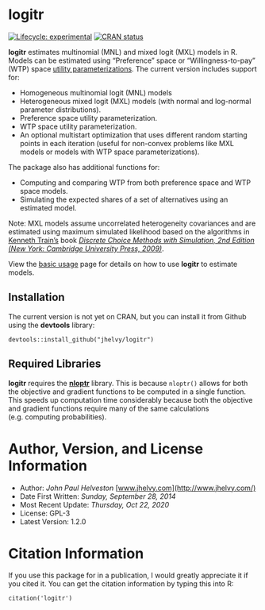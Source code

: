 
# logitr

<!-- badges: start -->

[![Lifecycle:
experimental](https://img.shields.io/badge/lifecycle-experimental-orange.svg)](https://www.tidyverse.org/lifecycle/#experimental)
[![CRAN
status](https://www.r-pkg.org/badges/version/logitr)](https://CRAN.R-project.org/package=logitr)

<!-- badges: end -->

**logitr** estimates multinomial (MNL) and mixed logit (MXL) models in
R. Models can be estimated using “Preference” space or
“Willingness-to-pay” (WTP) space [utility
parameterizations](https://jhelvy.github.io/logitr/articles/utility_models.html).
The current version includes support for:

  - Homogeneous multinomial logit (MNL) models
  - Heterogeneous mixed logit (MXL) models (with normal and log-normal
    parameter distributions).
  - Preference space utility parameterization.
  - WTP space utility parameterization.
  - An optional multistart optimization that uses different random
    starting points in each iteration (useful for non-convex problems
    like MXL models or models with WTP space parameterizations).

The package also has additional functions for:

  - Computing and comparing WTP from both preference space and WTP space
    models.
  - Simulating the expected shares of a set of alternatives using an
    estimated model.

Note: MXL models assume uncorrelated heterogeneity covariances and are
estimated using maximum simulated likelihood based on the algorithms in
[Kenneth Train’s](http://eml.berkeley.edu/~train/) book [*Discrete
Choice Methods with Simulation, 2nd Edition (New York: Cambridge
University Press, 2009)*](http://eml.berkeley.edu/books/choice2.html).

View the [basic
usage](https://jhelvy.github.io/logitr/articles/basic_usage.html) page
for details on how to use **logitr** to estimate models.

## Installation

The current version is not yet on CRAN, but you can install it from
Github using the **devtools** library:

    devtools::install_github("jhelvy/logitr")

## Required Libraries

**logitr** requires the
[**nloptr**](https://cran.r-project.org/web/packages/nloptr/index.html)
library. This is because `nloptr()` allows for both the objective and
gradient functions to be computed in a single function. This speeds up
computation time considerably because both the objective and gradient
functions require many of the same calculations (e.g. computing
probabilities).

# Author, Version, and License Information

  - Author: *John Paul Helveston*
    [www.jhelvy.com](http://www.jhelvy.com/)
  - Date First Written: *Sunday, September 28, 2014*
  - Most Recent Update: *Thursday, Oct 22, 2020*
  - License: GPL-3
  - Latest Version: 1.2.0

# Citation Information

If you use this package for in a publication, I would greatly appreciate
it if you cited it. You can get the citation information by typing this
into R:

    citation('logitr')
